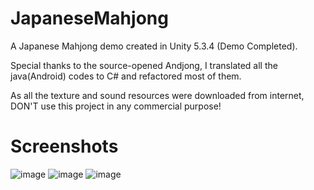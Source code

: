 # JapaneseMahjong
A Japanese Mahjong demo created in Unity 5.3.4 (Demo Completed).

Special thanks to the source-opened Andjong, I translated all the java(Android) codes to C# and refactored most of them.

As all the texture and sound resources were downloaded from internet, DON'T use this project in any commercial purpose!


# Screenshots
![image](https://github.com/jerry-zeng/JapaneseMahjong/blob/master/screen_shot_3.png)
![image](https://github.com/jerry-zeng/JapaneseMahjong/blob/master/screen_shot_4.png)
![image](https://github.com/jerry-zeng/JapaneseMahjong/blob/master/screen_shot_1.png)